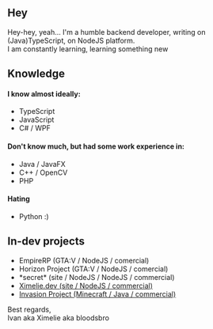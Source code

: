 <h2>Hey</h2>
<p>Hey-hey, yeah...
I'm a humble backend developer, writing on (Java)TypeScript, on NodeJS platform.<br>
I am constantly learning, learning something new</p>

<h2>Knowledge</h2>
<h4>I know almost ideally:</h4>
<ul>
  <li>TypeScript</li>
  <li>JavaScript</li>
  <li>C# / WPF</li>
</ul>
<h4>Don't know much, but had some work experience in:</h4>
<ul>
  <li>Java / JavaFX</li>
  <li>C++ / OpenCV</li>
  <li>PHP</li>
</ul>
<h4>Hating</h4>
<ul>
  <li>Python :)</li>
</ul>

<h2>In-dev projects</h2>
<ul>
  <li>EmpireRP (GTA:V / NodeJS / comercial)</li>
  <li>Horizon Project (GTA:V / NodeJS / comercial)</li>
  <li>*secret* (site / NodeJS / NodeJS / commercial)</li>
  <li><a href="https://ximelie.dev" target="_blank">Ximelie.dev (site / NodeJS / commercial)</a></li>
  <li><a href="https://invasion.su" target="_blank">Invasion Project (Minecraft / Java / commercial)</a></li>
</ul>
<p>
Best regards, <br>
Ivan aka Ximelie aka bloodsbro
</p>
